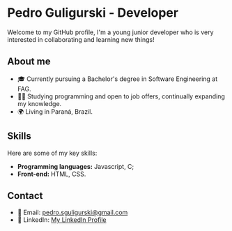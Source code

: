 # Pedro Guligurski - Developer

Welcome to my GitHub profile, I'm a young junior developer who is very interested in collaborating and learning new things!


## About me

- 🎓 Currently pursuing a Bachelor's degree in Software Engineering at FAG.
- 👨‍💻 Studying programming and open to job offers, continually expanding my knowledge.
- 🌍 Living in Paraná, Brazil.


## Skills

Here are some of my key skills:
- **Programming languages:** Javascript, C;
- **Front-end:** HTML, CSS.


## Contact

- 📧 Email: pedro.sguligurski@gmail.com
- 💼 LinkedIn: [My LinkedIn Profile](https://www.linkedin.com/in/pedroguligurski)

<!---
pedroguligurski/pedroguligurski is a ✨ special ✨ repository because its `README.md` (this file) appears on your GitHub profile.
You can click the Preview link to take a look at your changes.
---> 
